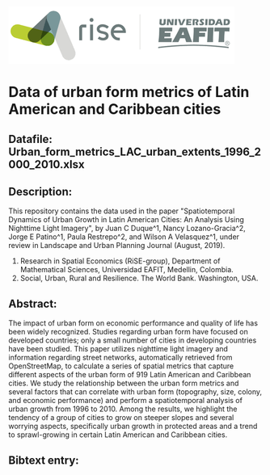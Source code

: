 <img src="data/figs/rise_logo.png" alt="Estructura Carpeta" align="center">

Data of urban form metrics of Latin American and Caribbean cities
=================================================================

## Datafile: Urban_form_metrics_LAC_urban_extents_1996_2000_2010.xlsx

## Description:
This repository contains the data used in the paper "Spatiotemporal Dynamics of Urban Growth in Latin American Cities: An Analysis Using Nighttime Light Imagery", by Juan C Duque^1, Nancy Lozano-Gracia^2, Jorge E Patino^1, Paula Restrepo^2, and Wilson A Velasquez^1, under review in Landscape and Urban Planning Journal (August, 2019).

1. Research in Spatial Economics (RiSE-group), Department of Mathematical Sciences, Universidad EAFIT, Medellin, Colombia.
2. Social, Urban, Rural and Resilience. The World Bank. Washington, USA.

## Abstract:
The impact of urban form on economic performance and quality of life has been widely recognized. Studies regarding urban form have focused on developed countries; only a small number of cities in developing countries have been studied. This paper utilizes nighttime light imagery and information regarding street networks, automatically retrieved from OpenStreetMap, to calculate a series of spatial metrics that capture different aspects of the urban form of 919 Latin American and Caribbean cities. We study the relationship between the urban form metrics and several factors that can correlate with urban form (topography, size, colony, and economic performance) and perform a spatiotemporal analysis of urban growth from 1996 to 2010. Among the results, we highlight the tendency of a group of cities to grow on steeper slopes and several worrying aspects, specifically urban growth in protected areas and a trend to sprawl-growing in certain Latin American and Caribbean cities.

## Bibtext entry:
